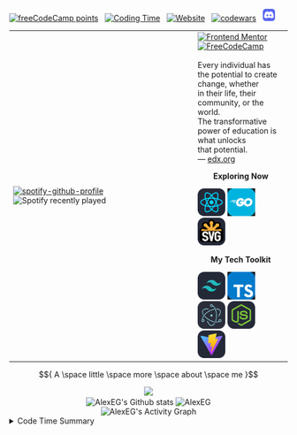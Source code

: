 [<img alt="freeCodeCamp points" src="https://img.shields.io/freecodecamp/points/fcc4dcee3ab-a388-4f70-9ad9-0ac52ed81dc7?logo=freecodecamp&logoColor=%2349f3f2&color=%230a0a49&style=plastic">](https://www.freecodecamp.org/fcc4dcee3ab-a388-4f70-9ad9-0ac52ed81dc7) &nbsp; [![Coding
 Time](https://wakatime.com/badge/user/fbdfdc0f-d449-43dc-8090-ced03a22fe8c.svg)](https://wakatime.com/@fbdfdc0f-d449-43dc-8090-ced03a22fe8c) &nbsp; [<img alt="Website" src="https://img.shields.io/website?down_color=%23ff0000&down_message=404&style=plastic&up_color=%230ef700&up_message=online&url=https%3A%2F%2Falexeg.netlify.app%2F">](https://alexeg.github.io/) &nbsp; <a href="https://www.codewars.com/users/AlexEG"><img alt="codewars" src="https://www.codewars.com/users/AlexEG/badges/micro"></a> &nbsp; <a href="https://discord.com/users/748017288476622960"><img src="./images/icons/Discord.svg" width="22" alt="Discord"></a>

<table align="center">
<tbody>
  <tr>
    <td width="320"><a href="https://open.spotify.com/user/31pdpcquhjbfdyqmhp6j6sy3xaxq?si=276f333629f5422b" target="_blank"><img src="https://spotify-github-profile.vercel.app/api/view?uid=31pdpcquhjbfdyqmhp6j6sy3xaxq&cover_image=true&theme=default&show_offline=true&background_color=121212&bar_color_cover=true" alt="spotify-github-profile" /></a><img src="https://spotify-recently-played-readme.vercel.app/api?user=31pdpcquhjbfdyqmhp6j6sy3xaxq&count=5&unique=false" alt="Spotify recently played" /></td>
    <td><a href="https://www.frontendmentor.io/profile/AlexEG" target="_blank"><img src="https://img.shields.io/badge/-Frontend%20Mentor-5F3DC4?style=for-the-badge&logo=FrontendMentor&logoColor=white&link=https://www.frontendmentor.io/profile/AlexEG" alt="Frontend Mentor"></a> &nbsp;  <a href="https://www.freecodecamp.org/fcc4dcee3ab-a388-4f70-9ad9-0ac52ed81dc7" target="_blank"><img src="https://img.shields.io/badge/-FreeCodeCamp-0A0A23?style=for-the-badge&logo=FreeCodeCamp&logoColor=white&link=https://www.freecodecamp.org" alt="FreeCodeCamp"></a> <br><br>Every individual has the potential to create change,  whether <br> in their life, their community, or the world.<br> The transformative power of education is what unlocks <br>that potential.<br> — <a href="www.edx.org" target="_blank" >edx.org</a> 
    <p align="center"><b>Exploring Now</b></p>
     <img src="./images/icons/React-Dark.svg" width="50" alt="react"> 
     <img src="./images/gif/small/go/go-time-15.gif" width="50" alt="GoLang"> 
     <img src="./images/icons/SVG-Dark.svg" width="50" alt="HTML SVG"> 
    <p align="center"><b>My Tech Toolkit</b></p>
    <img src="./images/icons/TailwindCSS-Dark.svg" width="50" alt="TailwindCSS">
    <img src="./images/gif/small/ts/ts-time-675.gif" width="50" alt="TypeScript" title="TS/JS">
     <img src="./images/icons/Electron.svg" width="50" alt="Electron">
     <img src="./images/icons/NodeJS-Dark.svg" width="50" alt="NodeJS">
    <img src="./images/icons/Vite-Dark.svg" width="50" alt="Vite">
    </td>
  </tr>
</tbody>
</table>

$${ A \space little \space more \space about \space me }$$

<div align="center">
   <img src="https://github-readme-streak-stats.herokuapp.com/?user=AlexEG&hide_border=true&card_width=420&theme=radical" />
</div>

<div align="center">
  <img src="https://github-readme-stats.vercel.app/api?username=AlexEG&show_icons=true&count_private=true&hide_border=true&theme=radical" alt="AlexEG's Github stats" height="165" />
  <img src="https://github-readme-stats.vercel.app/api/top-langs/?username=AlexEG&layout=compact&hide_border=true&theme=radical" alt="AlexEG" height="165" />
</div>

<div align="center">
  <img alt="AlexEG's Activity Graph" src="https://github-readme-activity-graph.vercel.app/graph?username=AlexEG&bg_color=141321&color=F8D866&line=fe428e&point=FFFFFF&hide_border=true" />
</div>

<details>
  <summary>Code Time Summary</summary>
  <div align="center">
   <img src="https://github-readme-stats.vercel.app/api/wakatime?username=AlexEG&theme=radical&custom_title=Programming%20languages%20used%20since%20Dec%2022,%202022&hide_border=true" />
  </div> 
</details>
